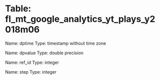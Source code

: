 Table: fl_mt_google_analytics_yt_plays_y2018m06
===============================================

Name: dptime
Type: timestamp without time zone

Name: dpvalue
Type: double precision

Name: ref_id
Type: integer

Name: step
Type: integer

